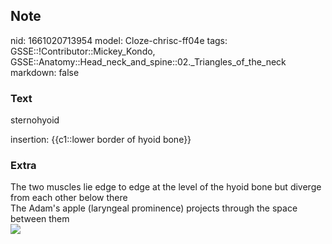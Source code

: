 ## Note
nid: 1661020713954
model: Cloze-chrisc-ff04e
tags: GSSE::!Contributor::Mickey_Kondo, GSSE::Anatomy::Head_neck_and_spine::02._Triangles_of_the_neck
markdown: false

### Text
sternohyoid
<div>
  insertion: {{c1::lower border of hyoid bone}}
</div>

### Extra
<div>
  The two muscles lie edge to edge at the level of the hyoid bone
  but diverge from each other below there
</div>
<div>
  The Adam's apple (laryngeal prominence) projects through the
  space between them
</div><img src=
"paste-ac88957481791887344aa6eb79c5e46f44617128.jpg">
